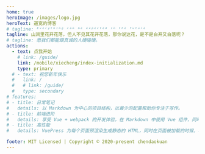 ```yaml
---
home: true
heroImage: /images/logo.jpg
heroText: 道宽的博客
# tagline: ᴱᵛᵉʳʸᵗʰⁱⁿᵍ ᶜᵃⁿ ᵇᵉ ᵉˣᵖᵉᶜᵗᵉᵈ ⁱⁿ ᵗʰᵉ ᶠᵘᵗᵘʳᵉ
tagline: 山涧里花开花落，但人不见其花开花落，那你说这花，是不是白开又白落呢？
# tagline: 愿我们都能跟真诚的人硬碰硬。
actions:
  - text: 点我开始
    # link: /guide/
    link: /mobile/xiecheng/index-initialization.md
    type: primary
  # - text: 祝您新年快乐
  #   link: /
  #   # link: /guide/
  #   type: secondary
# features:
# - title: 日常笔记
#   details: 以 Markdown 为中心的项目结构，以最少的配置帮助你专注于写作。
# - title: 前端进阶
#   details: 享受 Vue + webpack 的开发体验，在 Markdown 中使用 Vue 组件，同时可以使用 Vue 来开发自定义主题。
# - title: 高性能
#   details: VuePress 为每个页面预渲染生成静态的 HTML，同时在页面被加载的时候，将作为 SPA 运行。

footer: MIT Licensed | Copyright © 2020-present chendaokuan
---
```


 